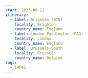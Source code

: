 ```yaml
---
start: 2013-08-22
itinerary:
  - label: Brighton (BTN)
    locality: Brighton
    country_name: England
  - label: London Paddington (PAD)
    locality: London
    country_name: England
  - label: Brussels-South
    locality: Brussels
    country_name: Belgium
tags:
  - i4Re1
---
```

